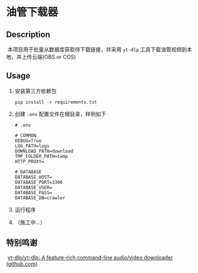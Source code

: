# 油管下载器

## Description

​	本项目用于批量从数据库获取待下载链接，并采用 `yt-dlp` 工具下载油管视频到本地，并上传云端(OBS or COS)



## Usage

1. 安装第三方依赖包

   ```
   pip install -r requirements.txt
   ```

2. 创建 `.env` 配置文件在根目录，样例如下

   ```
   # .env
   
   # COMMON
   DEBUG=True
   LOG_PATH=logs
   DOWNLOAD_PATH=download
   TMP_FOLDER_PATH=temp
   HTTP_PROXY=
   
   # DATABASE
   DATABASE_HOST=
   DATABASE_PORT=3306
   DATABASE_USER=
   DATABASE_PASS=
   DATABASE_DB=crawler
   ```

3. 运行程序

4. （施工中...）



## 特别鸣谢

​	[yt-dlp/yt-dlp: A feature-rich command-line audio/video downloader (github.com)](https://github.com/yt-dlp/yt-dlp)

​	